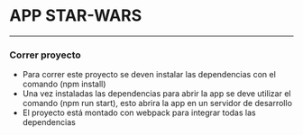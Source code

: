 # APP STAR-WARS
---
### Correr proyecto
- Para correr este proyecto se deven instalar las dependencias con el comando (npm install)
- Una vez instaladas las dependencias para abrir la app se deve utilizar el comando (npm run start), esto abrira la app en un servidor de desarrollo
- El proyecto está montado con webpack para integrar todas las dependencias